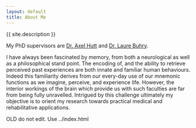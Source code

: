 ```yaml
---
layout: default
title: About Me
---
```


{{ site.description }}

My PhD supervisors are [Dr. Axel Hutt](http://www.loria.fr/~huttaxel/) and [Dr. Laure Buhry](https://sites.google.com/site/laurebuhry/).

I have always been fascinated by memory, from both a neurological as well as a philosophical stand point. 
The encoding of, and the ability to retrieve perceived past experiences are both innate and familiar human behaviours. 
Indeed this familiarity derives from our every-day use of our mnemonic functions as we imagine, perceive, and experience life. However, the interior workings of the brain which provide us with such faculties are far from being fully unravelled. 
Intrigued by this challenge ultimately my objective is to orient my research towards practical medical and rehabilitative applications.

OLD do not edit. Use ../index.html
